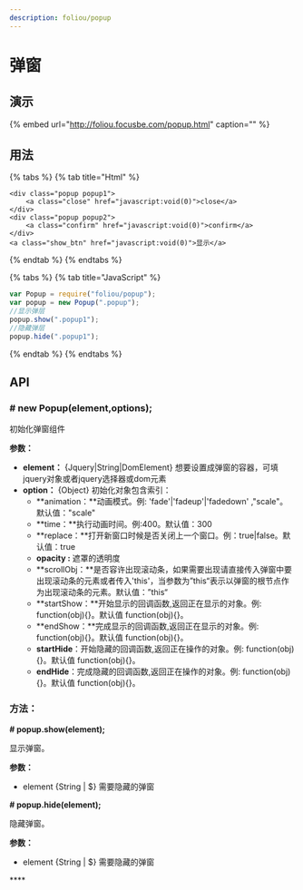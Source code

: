 ```yaml
---
description: foliou/popup
---
```


# 弹窗

## 演示

{% embed url="http://foliou.focusbe.com/popup.html" caption="" %}

## 用法

{% tabs %}
{% tab title="Html" %}
```markup
<div class="popup popup1">
    <a class="close" href="javascript:void(0)">close</a>
</div>
<div class="popup popup2">
    <a class="confirm" href="javascript:void(0)">confirm</a>
</div>
<a class="show_btn" href="javascript:void(0)">显示</a>
```
{% endtab %}
{% endtabs %}

{% tabs %}
{% tab title="JavaScript" %}
```javascript
var Popup = require("foliou/popup");
var popup = new Popup(".popup");
//显示弹层
popup.show(".popup1");
//隐藏弹层
popup.hide(".popup1");
```
{% endtab %}
{% endtabs %}

## API

### **\# new Popup\(element,options\);**

初始化弹窗组件

**参数：**

* **element：** {Jquery\|String\|DomElement} 想要设置成弹窗的容器，可填 jquery对象或者jquery选择器或dom元素
* **option：** {Object} 初始化对象包含索引：
  * **animation：**动画模式。例: 'fade'\|'fadeup'\|'fadedown' ,"scale"。默认值："scale"
  * **time：**执行动画时间。例:400。默认值：300
  * **replace：**打开新窗口时候是否关闭上一个窗口。例：true\|false。默认值：true
  * **opacity :** 遮罩的透明度
  * **scrollObj：**是否容许出现滚动条，如果需要出现请直接传入弹窗中要出现滚动条的元素或者传入'this'，当参数为”this“表示以弹窗的根节点作为出现滚动条的元素。默认值：”this“
  * **startShow：**开始显示的回调函数,返回正在显示的对象。例: function\(obj\){}。默认值 function\(obj\){}。
  * **endShow：**完成显示的回调函数,返回正在显示的对象。例: function\(obj\){}。默认值 function\(obj\){}。
  * **startHide**：开始隐藏的回调函数,返回正在操作的对象。例: function\(obj\){}。默认值 function\(obj\){}。
  * **endHide**：完成隐藏的回调函数,返回正在操作的对象。例: function\(obj\){}。默认值 function\(obj\){}。



### 方法：

**\# popup.show\(element\);**

显示弹窗。

**参数：**

* element {String \| $}   需要隐藏的弹窗



**\# popup.hide\(element\);**

隐藏弹窗。

**参数：**

* element {String \| $} 需要隐藏的弹窗

\*\*\*\*

